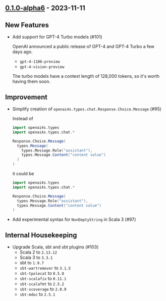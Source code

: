 ## [0.1.0-alpha6](https://github.com/kevin-lee/openai4s/issues?q=is%3Aissue+is%3Aclosed+milestone%3Am1+closed%3A2023-09-10..2023-11-11) - 2023-11-11

## New Features

* Add support for GPT-4 Turbo models (#101)
  
  OpenAI announced a public release of GPT-4 and GPT-4 Turbo a few days ago.
    * `gpt-4-1106-preview`
    * `gpt-4-vision-preview`

  The turbo models have a context length of 128,000 tokens, so it's worth having them soon.

## Improvement

* Simplify creation of `openai4s.types.chat.Response.Choice.Message` (#95)

  Instead of
  ```scala
  import openai4s.types
  import openai4s.types.chat.*
  
  Response.Choice.Message(
    types.Message(
      types.Message.Role("assistant"),
      types.Message.Content("content value")
    )
  )
  ```
  it could be
  ```scala
  import openai4s.types
  import openai4s.types.chat.*
  
  Response.Choice.Message(
    types.Message.Role("assistant"),
    types.Message.Content("content value")
  )
  ```

* Add experimental syntax for `NonEmptyString` in Scala 3 (#97)

## Internal Housekeeping

* Upgrade Scala, sbt and sbt plugins (#103)
    * Scala 2 to `2.13.12`
    * Scala 3 to `3.3.1`
    * sbt to `1.9.7`
    * `sbt-wartremover` to `3.1.5`
    * `sbt-tpolecat` to `0.5.0`
    * `sbt-scalafix` to `0.11.1`
    * `sbt-scalafmt` to `2.5.2`
    * `sbt-scoverage` to `2.0.9`
    * `sbt-mdoc` to `2.5.1`
